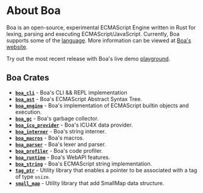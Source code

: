 # About Boa

Boa is an open-source, experimental ECMAScript Engine written in Rust for
lexing, parsing and executing ECMAScript/JavaScript. Currently, Boa supports some
of the [language][boa-conformance]. More information can be viewed at [Boa's
website][boa-web].

Try out the most recent release with Boa's live demo
[playground][boa-playground].

## Boa Crates

- [**`boa_cli`**][cli] - Boa's CLI && REPL implementation
- [**`boa_ast`**][ast] - Boa's ECMAScript Abstract Syntax Tree.
- [**`boa_engine`**][engine] - Boa's implementation of ECMAScript builtin objects and execution.
- [**`boa_gc`**][gc] - Boa's garbage collector.
- [**`boa_icu_provider`**][icu] - Boa's ICU4X data provider.
- [**`boa_interner`**][interner] - Boa's string interner.
- [**`boa_macros`**][macros] - Boa's macros.
- [**`boa_parser`**][parser] - Boa's lexer and parser.
- [**`boa_profiler`**][profiler] - Boa's code profiler.
- [**`boa_runtime`**][runtime] - Boa's WebAPI features.
- [**`boa_string`**][string] - Boa's ECMAScript string implementation.
- [**`tag_ptr`**][tag_ptr] - Utility library that enables a pointer to be associated with a tag of type `usize`.
- [**`small_map`**][small_map] - Utility library that add SmallMap data structure.

[boa-conformance]: https://boajs.dev/conformance
[boa-web]: https://boajs.dev/
[boa-playground]: https://boajs.dev/playground
[ast]: https://docs.rs/boa_ast/latest/boa_ast/index.html
[engine]: https://docs.rs/boa_engine/latest/boa_engine/index.html
[gc]: https://docs.rs/boa_gc/latest/boa_gc/index.html
[interner]: https://docs.rs/boa_interner/latest/boa_interner/index.html
[parser]: https://docs.rs/boa_parser/latest/boa_parser/index.html
[profiler]: https://docs.rs/boa_profiler/latest/boa_profiler/index.html
[icu]: https://docs.rs/boa_icu_provider/latest/boa_icu_provider/index.html
[runtime]: https://docs.rs/boa_runtime/latest/boa_runtime/index.html
[string]: https://docs.rs/boa_string/latest/boa_string/index.html
[tag_ptr]: https://docs.rs/tag_ptr/latest/tag_ptr/index.html
[small_map]: https://docs.rs/small_map/latest/small_map/index.html
[macros]: https://docs.rs/boa_macros/latest/boa_macros/index.html
[cli]: https://crates.io/crates/boa_cli
